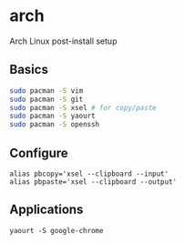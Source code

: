 # arch
Arch Linux post-install setup

## Basics
```bash
sudo pacman -S vim
sudo pacman -S git
sudo pacman -S xsel # for copy/paste
sudo pacman -S yaourt
sudo pacman -S openssh
```

## Configure
```
alias pbcopy='xsel --clipboard --input'
alias pbpaste='xsel --clipboard --output'
```

## Applications
```
yaourt -S google-chrome
```
